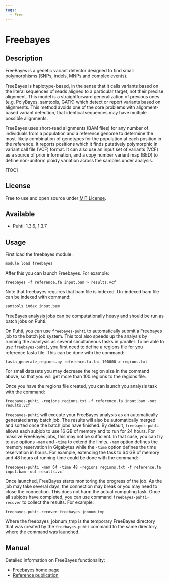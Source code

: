 ```yaml
---
tags:
  - Free
---
```


# Freebayes

## Description

FreeBayes is a genetic variant detector designed to find small polymorphisms (SNPs, indels, MNPs and complex events).

FreeBayes is haplotype-based, in the sense that it calls variants based on the literal sequences of reads aligned to a particular target, not their precise alignment. This model is a straightforward generalization of previous ones (e.g. PolyBayes, samtools, GATK) which detect or report variants based on alignments. This method avoids one of the core problems with alignment-based variant detection, that identical sequences may have multiple possible alignments.

FreeBayes uses short-read alignments (BAM files) for any number of individuals from a population and a reference genome to determine the most-likely combination of genotypes for the population at each position in the reference. It reports positions which it finds putatively polymorphic in variant call file (VCF) format. It can also use an input set of variants (VCF) as a source of prior information, and a copy number variant map (BED) to define non-uniform ploidy variation across the samples under analysis.

[TOC]

## License

Free to use and open source under [MIT License](https://raw.githubusercontent.com/freebayes/freebayes/master/LICENSE).

## Available

*    Puhti: 1.3.6, 1.3.7

## Usage
First load the freebayes module.
```text
module load freebayes
```

After this you can launch Freebayes. For example:
```text
freebayes -f reference.fa input.bam > results.vcf
```

Note that freebayes requires that bam file is indexed. Un-indexed bam file can be indexed with command:
```text
samtools index input.bam
```

FreeBayes analysis jobs can be computationally heavy and should be run as batch jobs on Puhti.

On Puhti, you can use `freebayes-puhti` to automatically submit a Freebayes job to the batch job system.
This tool also speeds up the analysis by running the ananlysis as several simultaneous tasks in parallel.
To be able to use `freebayes-puhti`,  you first need to define a regions file for you reference fasta file.
This can be done with the command:

```text
fasta_generate_regions.py reference.fa.fai 100000 > regions.txt
```

For small datasets you may decrease the region size in the command above, so that you will get more than 100 regions to the regions file.

Once you have the regions file created, you can launch you analysis task with the command:

```text
freebayes-puhti -regions regions.txt -f reference.fa input.bam -out results.vcf
```

`freebayes-puhti` will execute your FreeBayes analysis as an automatically generated array batch job. The results will also be automatically merged and sorted once the batch jobs have finished. By default, `freebayes-puhti` allows each subjob to use 16 GB of memory and to run for 24 hours. For massive FreeBayes jobs, this may not be sufficient. In that case, you can try to use options `-mem` and `-time` to extend the limits. `-mem` option 
defines the memory reservation in Gigabytes while the `-time` option defines the time reservation in hours. For example, extending the task to 64 GB of memory and 48 hours of running time could be done with the command:

```text
freebayes-puhti -mem 64 -time 48 -regions regions.txt -f reference.fa input.bam -out results.vcf
```

Once launched, FreeBayes starts monitoring the progress of the job. As the job may take several days, the connection
may break or you may need to close the connection. This does not harm the actual computing task. Once all subjobs have completed, you can use command `freebayes-puhti-recover` to collect the results. For example:

```text
freebayes-puhti-recover freebayes_jobnum_tmp 
```
Where the freebayes_jobnum_tmp is the temporary FreeBayes directory that was created by the `freebayes-puhti` command to the same directory where the command was launched.



## Manual

Detailed information on FreeBayes functionality:

*   [Freebayes home page](https://github.com/ekg/freebayes/blob/master/README.md)
*   [Reference publication](https://arxiv.org/abs/1207.3907)

